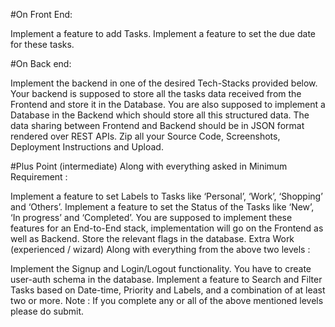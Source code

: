 #On Front End:

Implement a feature to add Tasks.
Implement a feature to set the due date for these tasks.

#On Back end:

Implement the backend in one of the desired Tech-Stacks provided below.
Your backend is supposed to store all the tasks data received from the Frontend and store it in the Database.
You are also supposed to implement a Database in the Backend which should store all this structured data.
The data sharing between Frontend and Backend should be in JSON format rendered over REST APIs.
Zip all your Source Code, Screenshots, Deployment Instructions and Upload.

#Plus Point (intermediate)
Along with everything asked in Minimum Requirement :

Implement a feature to set Labels to Tasks like ‘Personal’, ‘Work’, ‘Shopping’ and ‘Others’. 
Implement a feature to set the Status of the Tasks like ‘New’, ‘In progress’ and ‘Completed’.
You are supposed to implement these features for an End-to-End stack, implementation will go on the Frontend as well as Backend.
Store the relevant flags in the database.
Extra Work (experienced / wizard)
Along with everything from the above two levels :

Implement the Signup and Login/Logout functionality. You have to create user-auth schema in the database.
Implement a feature to Search and Filter Tasks based on Date-time, Priority and Labels, and a combination of at least two or more.
Note : If you complete any or all of the above mentioned levels please do submit.
